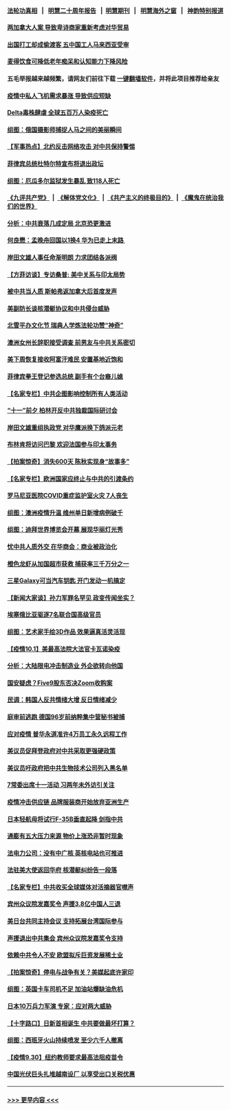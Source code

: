 #### [法轮功真相](https://github.com/gfw-breaker/truth/blob/master/README.md?t=0) &nbsp;&nbsp;|&nbsp;&nbsp; [明慧二十周年报告](https://github.com/gfw-breaker/mh-reports/blob/master/README.md?t=0) &nbsp;&nbsp;|&nbsp;&nbsp;[明慧期刊](https://github.com/gfw-breaker/mh-qikan) &nbsp;&nbsp;|&nbsp;&nbsp; [明慧海外之窗](https://github.com/gfw-breaker/mh-news/blob/master/README.md?t=0) &nbsp;&nbsp;|&nbsp;&nbsp; [神韵特别报道](https://github.com/gfw-breaker/mh-news/blob/master/shenyun.md?t=0)
#### [两加拿大人案 导致卑诗商家重新考虑对华贸易](../pages/nsc418/n13277093.md?t=10030901) 
#### [出国打工却成偷渡客 五中国工人马来西亚受审](../pages/nsc418/n13277025.md?t=10030901) 
#### [麦得饮食可降低老年痴呆和认知能力下降风险](../pages/nsc418/n13276978.md?t=10030901) 
#### 五毛举报越来越频繁，请网友们前往下载 [一键翻墙软件](https://github.com/gfw-breaker/ssr-accounts)，并将此项目推荐给亲友
#### [疫情中私人飞机需求暴涨 导致供应短缺](../pages/nsc418/n13276812.md?t=10030901) 
#### [Delta毒株肆虐 全球五百万人染疫死亡](../pages/nsc418/n13276554.md?t=10030901) 
#### [组图：俄国摄影师捕捉人马之间的美丽瞬间](../pages/nsc418/n13276234.md?t=10030901) 
#### [【军事热点】北约反击网络攻击 对中共保持警惕](../pages/nsc418/n13274902.md?t=10030901) 
#### [菲律宾总统杜特尔特宣布将退出政坛](../pages/nsc418/n13276518.md?t=10030901) 
#### [组图：厄瓜多尔监狱发生暴乱 致118人死亡](../pages/nsc418/n13276063.md?t=10030901) 
#### [《九评共产党》](https://github.com/begood0513/9ping.md/blob/master/README.md) &nbsp;|&nbsp; [《解体党文化》](../../../../jtdwh.md/blob/master/README.md)  &nbsp;|&nbsp; [《共产主义的终极目的》](../../../../gczydzjmd.md/blob/master/README.md) &nbsp;|&nbsp; [《魔鬼在统治我们的世界》](../../../../mgztzwmdsj.md/blob/master/README.md) 
#### [分析：中共衰落几成定局 北京恐更激进](../pages/nsc418/n13275819.md?t=10030901) 
#### [何良懋：孟晚舟回国以1换4 华为已走上末路 ](../pages/nsc418/n13276045.md?t=10030901) 
#### [岸田文雄人事任命渐明朗 力求团结各派阀](../pages/nsc418/n13276050.md?t=10030901) 
#### [【方菲访谈】专访桑普: 美中关系与印太局势](../pages/nsc418/n13275473.md?t=10030901) 
#### [被中共当人质 斯帕弗返加拿大后首度发声](../pages/nsc418/n13275665.md?t=10030901) 
#### [美副防长谈核潜艇协议和中共侵台威胁](../pages/nsc418/n13275534.md?t=10030901) 
#### [北雪平办文化节 瑞典人学炼法轮功赞“神奇”](../pages/nsc418/n13270060.md?t=10030901) 
#### [澳洲女州长辞职接受调查 前男友与中共关系密切](../pages/nsc418/n13275142.md?t=10030901) 
#### [美下周恢复接收阿富汗难民 安置基地近饱和](../pages/nsc418/n13274973.md?t=10030901) 
#### [菲律宾拳王登记参选总统 副手有个台裔儿媳](../pages/nsc418/n13275154.md?t=10030901) 
#### [【名家专栏】中共企图影响控制所有人类活动](../pages/nsc418/n13274449.md?t=10030901) 
#### [“十一”前夕 柏林开反中共独裁国际研讨会](../pages/nsc418/n13275034.md?t=10030901) 
#### [岸田文雄重组执政党 对华鹰派换下鸽派元老](../pages/nsc418/n13275057.md?t=10030901) 
#### [布林肯将访问巴黎 欢迎法国参与印太事务](../pages/nsc418/n13274904.md?t=10030901) 
#### [【拍案惊奇】消失600天 陈秋实现身“故事多”](../pages/nsc418/n13273289.md?t=10030901) 
#### [【名家专栏】欧洲国家应终止与中共的引渡条约](../pages/nsc418/n13274402.md?t=10030901) 
#### [罗马尼亚医院COVID重症监护室火灾 7人丧生](../pages/nsc418/n13274832.md?t=10030901) 
#### [组图：澳洲疫情升温 维州单日新增病例破千](../pages/nsc418/n13274240.md?t=10030901) 
#### [组图：迪拜世界博览会开幕 展现华丽灯光秀](../pages/nsc418/n13273872.md?t=10030901) 
#### [忧中共人质外交 在华商会：商业被政治化](../pages/nsc418/n13274724.md?t=10030901) 
#### [橙色龙虾从加国超市获救 捕获率三千万分之一](../pages/nsc418/n13274694.md?t=10030901) 
#### [三星Galaxy可当汽车钥匙 开门发动一机搞定](../pages/nsc418/n13274502.md?t=10030901) 
#### [【新闻大家谈】孙力军罪名罕见 政变传闻坐实？](../pages/nsc418/n13274209.md?t=10030901) 
#### [埃塞俄比亚驱逐7名联合国高级官员](../pages/nsc418/n13274221.md?t=10030901) 
#### [组图：艺术家手绘3D作品 效果逼真活灵活现](../pages/nsc418/n13273973.md?t=10030901) 
#### [【疫情10.1】美最高法院大法官卡瓦诺染疫](../pages/nsc418/n13274035.md?t=10030901) 
#### [分析：大陆限电冲击制造业 外企欲转向他国](../pages/nsc418/n13273504.md?t=10030901) 
#### [国安疑虑？Five9股东否决Zoom收购案](../pages/nsc418/n13273502.md?t=10030901) 
#### [民调：韩国人反共情绪大增 反日情绪减少](../pages/nsc418/n13273060.md?t=10030901) 
#### [庭审前逃跑 德国96岁前纳粹集中营秘书被捕](../pages/nsc418/n13273156.md?t=10030901) 
#### [应对疫情 普华永道准许4万员工永久远程工作](../pages/nsc418/n13272993.md?t=10030901) 
#### [美议员促拜登政府对中共采取更强硬政策](../pages/nsc418/n13272810.md?t=10030901) 
#### [美议员吁政府把中共生物技术公司列入黑名单](../pages/nsc418/n13272772.md?t=10030901) 
#### [7常委出席十一活动 习两年未外访引关注](../pages/nsc418/n13272009.md?t=10030901) 
#### [疫情冲击供应链 品牌服装商开始放弃亚洲生产](../pages/nsc418/n13272341.md?t=10030901) 
#### [日本轻航母将试行F-35B垂直起降 剑指中共](../pages/nsc418/n13272317.md?t=10030901) 
#### [通膨有五大压力来源 物价上涨恐非暂时现象](../pages/nsc418/n13272310.md?t=10030901) 
#### [法电力公司：没有中广核 英核电站也可推进](../pages/nsc418/n13272098.md?t=10030901) 
#### [法驻美大使返回华府 核潜艇纠纷告一段落](../pages/nsc418/n13272053.md?t=10030901) 
#### [【名家专栏】中共收买全球媒体对活摘器官噤声](../pages/nsc418/n13271659.md?t=10030901) 
#### [宾州众议院发嘉奖令 声援3.8亿中国人三退](../pages/nsc418/n13271957.md?t=10030901) 
#### [美日台共同主持会议 支持拓展台湾国际参与](../pages/nsc418/n13271911.md?t=10030901) 
#### [声援退出中共集会 宾州众议院发嘉奖令支持](../pages/nsc418/n13271434.md?t=10030901) 
#### [依赖中共令人不安 欧盟拟斥巨资发展稀土业](../pages/nsc418/n13271995.md?t=10030901) 
#### [【拍案惊奇】停电与战争有关？美媒起底许家印](../pages/nsc418/n13271643.md?t=10030901) 
#### [组图：英国卡车司机不足 加油站爆缺油危机](../pages/nsc418/n13271235.md?t=10030901) 
#### [日本10万兵力军演 专家：应对两大威胁](../pages/nsc418/n13271464.md?t=10030901) 
#### [【十字路口】日新首相诞生 中共要做最坏打算？](../pages/nsc418/n13270453.md?t=10030901) 
#### [组图：西班牙火山持续喷发 至少六千人撤离](../pages/nsc418/n13270993.md?t=10030901) 
#### [【疫情9.30】纽约教师要求最高法阻疫苗令](../pages/nsc418/n13271284.md?t=10030901) 
#### [中国光伏巨头扎堆越南设厂 以享受出口关税优惠](../pages/nsc418/n13270226.md?t=10030901) 

----
#### [ >>> 更早内容 <<< ](../indexes/nsc418-earlier.md)
